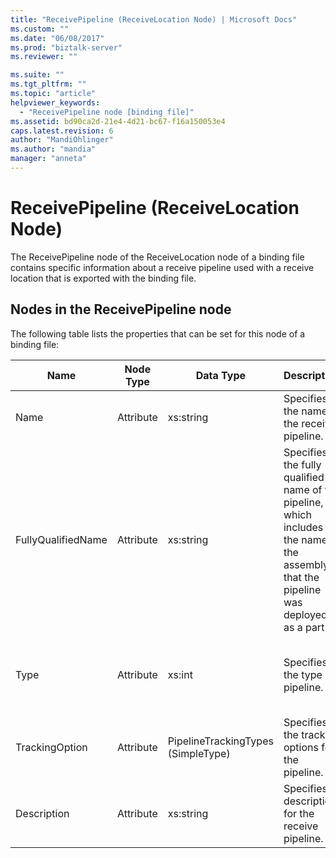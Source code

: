 ```yaml
---
title: "ReceivePipeline (ReceiveLocation Node) | Microsoft Docs"
ms.custom: ""
ms.date: "06/08/2017"
ms.prod: "biztalk-server"
ms.reviewer: ""

ms.suite: ""
ms.tgt_pltfrm: ""
ms.topic: "article"
helpviewer_keywords: 
  - "ReceivePipeline node [binding file]"
ms.assetid: bd90ca2d-21e4-4d21-bc67-f16a150053e4
caps.latest.revision: 6
author: "MandiOhlinger"
ms.author: "mandia"
manager: "anneta"
---
```

# ReceivePipeline (ReceiveLocation Node)
The ReceivePipeline node of the ReceiveLocation node of a binding file contains specific information about a receive pipeline used with a receive location that is exported with the binding file.  

## Nodes in the ReceivePipeline node  
 The following table lists the properties that can be set for this node of a binding file:  


| <strong>Name</strong> | <strong>Node Type</strong> |     <strong>Data Type</strong>     |                                                      <strong>Description</strong>                                                       | <strong>Restrictions</strong> |                                                                                                     <strong>Comments</strong>                                                                                                      |
|-----------------------|----------------------------|------------------------------------|-----------------------------------------------------------------------------------------------------------------------------------------|-------------------------------|------------------------------------------------------------------------------------------------------------------------------------------------------------------------------------------------------------------------------------|
|         Name          |         Attribute          |             xs:string              |                                               Specifies the name of the receive pipeline.                                               |         Not required          |                                                                                                        Default value: empty                                                                                                        |
|  FullyQualifiedName   |         Attribute          |             xs:string              | Specifies the fully qualified name of the pipeline, which includes the name of the assembly that the pipeline was deployed as a part of |         Not required          |                                                                                                        Default value: empty                                                                                                        |
|         Type          |         Attribute          |               xs:int               |                                                     Specifies the type of pipeline.                                                     |           Required            |    Default value: none<br /><br /> Possible values are documented in the<br /><br /> [Microsoft.BizTalk.ExplorerOM.PipelineType](http://msdn.microsoft.com/library/microsoft.biztalk.explorerom.pipelinetype.aspx) enumeration.    |
|    TrackingOption     |         Attribute          | PipelineTrackingTypes (SimpleType) |                                            Specifies the tracking options for the pipeline.                                             |           Required            | Default value: none<br /><br /> Possible values are documented in the [Microsoft.BizTalk.ExplorerOM.PipelineTrackingTypes](http://msdn.microsoft.com/library/microsoft.biztalk.explorerom.pipelinetrackingtypes.aspx) enumeration. |
|      Description      |         Attribute          |             xs:string              |                                            Specifies a description for the receive pipeline.                                            |         Not Required          |                                                                                                        Default value: empty                                                                                                        |

